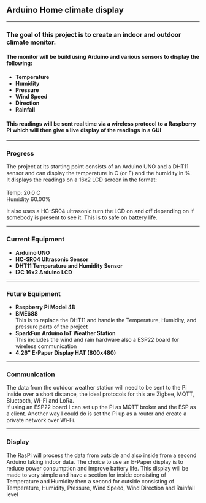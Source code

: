 ## Arduino Home climate display

---

### The goal of this project is to create an indoor and outdoor climate monitor.
#### The monitor will be build using Arduino and various sensors to display the following:

- **Temperature**
- **Humidity** 
- **Pressure** 
- **Wind Speed**
- **Direction**
- **Rainfall**


#### This readings will be sent real time via a wireless protocol to a Raspberry Pi which will then give a live display of the readings in a GUI

---

### Progress

The project at its starting point consists of an Arduino UNO and a DHT11 sensor and can display the temperature in C (or F) and the humidity in %.<br>
It displays the readings on a 16x2 LCD screen in the format:<br><br>Temp: 20.0 C<br>Humidity 60.00%<br>


It also uses a HC-SR04 ultrasonic turn the LCD on and off depending on if somebody is present to see it. This is to safe on battery life.


--- 

### Current Equipment 

- **Arduino UNO**
- **HC-SR04 Ultrasonic Sensor**
- **DHT11 Temperature and Humidity Sensor**
- **I2C 16x2 Arduino LCD** 
---

### Future Equipment

- **Raspberry Pi Model 4B**
- **BME688**<br>This is to replace the DHT11 and handle the Temperature, Humidity, and pressure parts of the project
- **SparkFun Arduino IoT Weather Station**<br> This includes the wind and rain hardware also a ESP22 board for wireless communication 
- **4.26" E-Paper Display HAT (800x480)**
---

### Communication

The data from the outdoor weather station will need to be sent to the Pi inside over a short distance, the ideal protocols for this are Zigbee, MQTT, Bluetooth, Wi-Fi and LoRa. <br> if using an ESP22 board I can set up the Pi as MQTT broker and the ESP as a client. Another way I could do is set the Pi up as a router and create a private network over Wi-Fi.

---

### Display

The RasPi will process the data from outside and also inside from a second Arduino taking indoor data. The choice to use an E-Paper display is to reduce power consumption and improve battery life. This display will be made to very simple and have a section for inside consisting of Temperature and Humidity then a second for outside consisting of Temperature, Humidity, Pressure, Wind Speed, Wind Direction and Rainfall level

